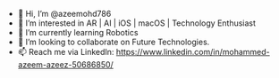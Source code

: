 - 👋 Hi, I’m @azeemohd786
- 👀 I’m interested in AR | AI | iOS | macOS | Technology Enthusiast
- 🌱 I’m currently learning Robotics
- 💞️ I’m looking to collaborate on Future Technologies.
- 📫 Reach me via LinkedIn: https://www.linkedin.com/in/mohammed-azeem-azeez-50686850/

<!---
azeemohd786/azeemohd786 is a ✨ special ✨ repository because its `README.md` (this file) appears on your GitHub profile.
You can click the Preview link to take a look at your changes.
--->
